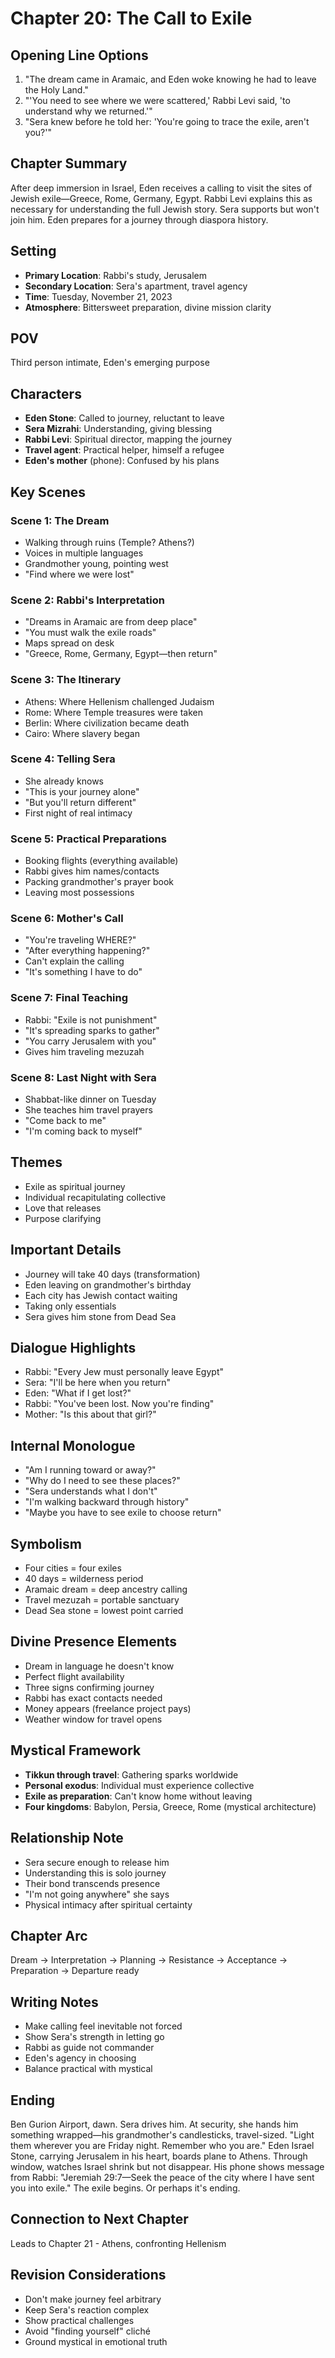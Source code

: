 # Chapter 20: The Call to Exile

## Opening Line Options
1. "The dream came in Aramaic, and Eden woke knowing he had to leave the Holy Land."
2. "'You need to see where we were scattered,' Rabbi Levi said, 'to understand why we returned.'"
3. "Sera knew before he told her: 'You're going to trace the exile, aren't you?'"

## Chapter Summary
After deep immersion in Israel, Eden receives a calling to visit the sites of Jewish exile—Greece, Rome, Germany, Egypt. Rabbi Levi explains this as necessary for understanding the full Jewish story. Sera supports but won't join him. Eden prepares for a journey through diaspora history.

## Setting
- **Primary Location**: Rabbi's study, Jerusalem
- **Secondary Location**: Sera's apartment, travel agency
- **Time**: Tuesday, November 21, 2023
- **Atmosphere**: Bittersweet preparation, divine mission clarity

## POV
Third person intimate, Eden's emerging purpose

## Characters
- **Eden Stone**: Called to journey, reluctant to leave
- **Sera Mizrahi**: Understanding, giving blessing
- **Rabbi Levi**: Spiritual director, mapping the journey
- **Travel agent**: Practical helper, himself a refugee
- **Eden's mother** (phone): Confused by his plans

## Key Scenes

### Scene 1: The Dream
- Walking through ruins (Temple? Athens?)
- Voices in multiple languages
- Grandmother young, pointing west
- "Find where we were lost"

### Scene 2: Rabbi's Interpretation
- "Dreams in Aramaic are from deep place"
- "You must walk the exile roads"
- Maps spread on desk
- "Greece, Rome, Germany, Egypt—then return"

### Scene 3: The Itinerary
- Athens: Where Hellenism challenged Judaism
- Rome: Where Temple treasures were taken
- Berlin: Where civilization became death
- Cairo: Where slavery began

### Scene 4: Telling Sera
- She already knows
- "This is your journey alone"
- "But you'll return different"
- First night of real intimacy

### Scene 5: Practical Preparations
- Booking flights (everything available)
- Rabbi gives him names/contacts
- Packing grandmother's prayer book
- Leaving most possessions

### Scene 6: Mother's Call
- "You're traveling WHERE?"
- "After everything happening?"
- Can't explain the calling
- "It's something I have to do"

### Scene 7: Final Teaching
- Rabbi: "Exile is not punishment"
- "It's spreading sparks to gather"
- "You carry Jerusalem with you"
- Gives him traveling mezuzah

### Scene 8: Last Night with Sera
- Shabbat-like dinner on Tuesday
- She teaches him travel prayers
- "Come back to me"
- "I'm coming back to myself"

## Themes
- Exile as spiritual journey
- Individual recapitulating collective
- Love that releases
- Purpose clarifying

## Important Details
- Journey will take 40 days (transformation)
- Eden leaving on grandmother's birthday
- Each city has Jewish contact waiting
- Taking only essentials
- Sera gives him stone from Dead Sea

## Dialogue Highlights
- Rabbi: "Every Jew must personally leave Egypt"
- Sera: "I'll be here when you return"
- Eden: "What if I get lost?"
- Rabbi: "You've been lost. Now you're finding"
- Mother: "Is this about that girl?"

## Internal Monologue
- "Am I running toward or away?"
- "Why do I need to see these places?"
- "Sera understands what I don't"
- "I'm walking backward through history"
- "Maybe you have to see exile to choose return"

## Symbolism
- Four cities = four exiles
- 40 days = wilderness period
- Aramaic dream = deep ancestry calling
- Travel mezuzah = portable sanctuary
- Dead Sea stone = lowest point carried

## Divine Presence Elements
- Dream in language he doesn't know
- Perfect flight availability
- Three signs confirming journey
- Rabbi has exact contacts needed
- Money appears (freelance project pays)
- Weather window for travel opens

## Mystical Framework
- **Tikkun through travel**: Gathering sparks worldwide
- **Personal exodus**: Individual must experience collective
- **Exile as preparation**: Can't know home without leaving
- **Four kingdoms**: Babylon, Persia, Greece, Rome (mystical architecture)

## Relationship Note
- Sera secure enough to release him
- Understanding this is solo journey
- Their bond transcends presence
- "I'm not going anywhere" she says
- Physical intimacy after spiritual certainty

## Chapter Arc
Dream → Interpretation → Planning → Resistance → Acceptance → Preparation → Departure ready

## Writing Notes
- Make calling feel inevitable not forced
- Show Sera's strength in letting go
- Rabbi as guide not commander
- Eden's agency in choosing
- Balance practical with mystical

## Ending
Ben Gurion Airport, dawn. Sera drives him. At security, she hands him something wrapped—his grandmother's candlesticks, travel-sized. "Light them wherever you are Friday night. Remember who you are." Eden Israel Stone, carrying Jerusalem in his heart, boards plane to Athens. Through window, watches Israel shrink but not disappear. His phone shows message from Rabbi: "Jeremiah 29:7—Seek the peace of the city where I have sent you into exile." The exile begins. Or perhaps it's ending.

## Connection to Next Chapter
Leads to Chapter 21 - Athens, confronting Hellenism

## Revision Considerations
- Don't make journey feel arbitrary
- Keep Sera's reaction complex
- Show practical challenges
- Avoid "finding yourself" cliché
- Ground mystical in emotional truth

